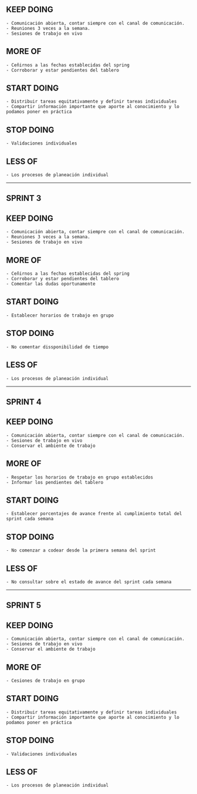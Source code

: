## KEEP DOING
    - Comunicación abierta, contar siempre con el canal de comunicación.
    - Reuniones 3 veces a la semana.
    - Sesiones de trabajo en vivo

## MORE OF
    - Ceñirnos a las fechas establecidas del spring
    - Corroborar y estar pendientes del tablero

## START DOING
    - Distribuir tareas equitativamente y definir tareas individuales
    - Compartir información importante que aporte al conocimiento y lo podamos poner en práctica

## STOP DOING
    - Validaciones individuales

## LESS OF
    - Los procesos de planeación individual

------------------------------------------------------------------------
## SPRINT 3

## KEEP DOING
    - Comunicación abierta, contar siempre con el canal de comunicación.
    - Reuniones 3 veces a la semana.
    - Sesiones de trabajo en vivo

## MORE OF
    - Ceñirnos a las fechas establecidas del spring
    - Corroborar y estar pendientes del tablero
    - Comentar las dudas oportunamente

## START DOING
    - Establecer horarios de trabajo en grupo

## STOP DOING
    - No comentar dissponibilidad de tiempo

## LESS OF
    - Los procesos de planeación individual

------------------------------------------------------------------------
## SPRINT 4

## KEEP DOING
    - Comunicación abierta, contar siempre con el canal de comunicación.
    - Sesiones de trabajo en vivo
    - Conservar el ambiente de trabajo

## MORE OF
    - Respetar los horarios de trabajo en grupo establecidos
    - Informar los pendientes del tablero

## START DOING
    - Establecer porcentajes de avance frente al cumplimiento total del sprint cada semana

## STOP DOING
    - No comenzar a codear desde la primera semana del sprint

## LESS OF
    - No consultar sobre el estado de avance del sprint cada semana

------------------------------------------------------------------------
## SPRINT 5

## KEEP DOING
    - Comunicación abierta, contar siempre con el canal de comunicación.
    - Sesiones de trabajo en vivo
    - Conservar el ambiente de trabajo

## MORE OF
    - Cesiones de trabajo en grupo

## START DOING
    - Distribuir tareas equitativamente y definir tareas individuales
    - Compartir información importante que aporte al conocimiento y lo podamos poner en práctica

## STOP DOING
    - Validaciones individuales

## LESS OF
    - Los procesos de planeación individual
